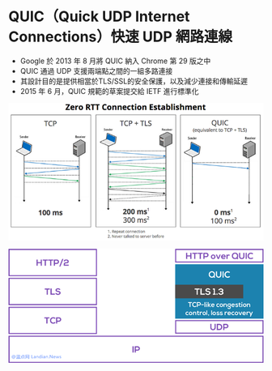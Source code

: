 # QUIC（Quick UDP Internet Connections）快速 UDP 網路連線

* Google 於 2013 年 8 月將 QUIC 納入 Chrome 第 29 版之中
* QUIC 通過 UDP 支援兩端點之間的一組多路連接
* 其設計目的是提供相當於TLS/SSL的安全保護，以及減少連接和傳輸延遲
* 2015 年 6 月，QUIC 規範的草案提交給 IETF 進行標準化



![](/assets/Google-QUIC_36Kr-042003.png)



![](/assets/45979.png)



